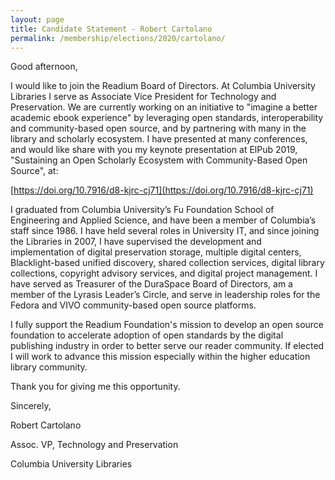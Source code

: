 ```yaml
---
layout: page
title: Candidate Statement - Robert Cartolano
permalink: /membership/elections/2020/cartolano/
---
```


Good afternoon,

I would like to join the Readium Board of Directors.  At Columbia University Libraries I serve as Associate Vice President for Technology and Preservation.  We are currently working on an initiative to "imagine a better academic ebook experience" by leveraging open standards, interoperability and community-based open source, and by partnering with many in the library and scholarly ecosystem.  I have presented at many conferences, and would like share with you my keynote presentation at ElPub 2019, "Sustaining an Open Scholarly Ecosystem with Community-Based Open Source", at:

[https://doi.org/10.7916/d8-kjrc-cj71](https://doi.org/10.7916/d8-kjrc-cj71)

I graduated from Columbia University’s Fu Foundation School of Engineering and Applied Science, and have been a member of Columbia’s staff since 1986.  I have held several roles in University IT, and since joining the Libraries in 2007, I have supervised the development and implementation of digital preservation storage, multiple digital centers, Blacklight-based unified discovery, shared collection services, digital library collections, copyright advisory services, and digital project management.  I have served as Treasurer of the DuraSpace Board of Directors, am a member of the Lyrasis Leader’s Circle, and serve in leadership roles for the Fedora and VIVO community-based open source platforms. 

I fully support the Readium Foundation's mission to develop an open source foundation to accelerate adoption of open standards by the digital publishing industry in order to better serve our reader community.  If elected I will work to advance this mission especially within the higher education library community.

Thank you for giving me this opportunity.

Sincerely,

Robert Cartolano

Assoc. VP, Technology and Preservation

Columbia University Libraries